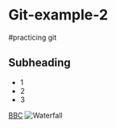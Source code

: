# Git-example-2
#practicing git
## Subheading

- 1
- 2
- 3

[BBC](https://bbc.co.uk)
![Waterfall](https://www.ionos.com/digitalguide/fileadmin/DigitalGuide/Screenshots_2019/wasserfallmodell-EN-1.jpg)

